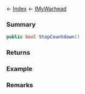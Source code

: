← [Index](Api-Index) ← [IMyWarhead](Sandbox.ModAPI.Ingame.IMyWarhead)

### Summary

```csharp
public bool StopCountdown()
```

### Returns

### Example

### Remarks

